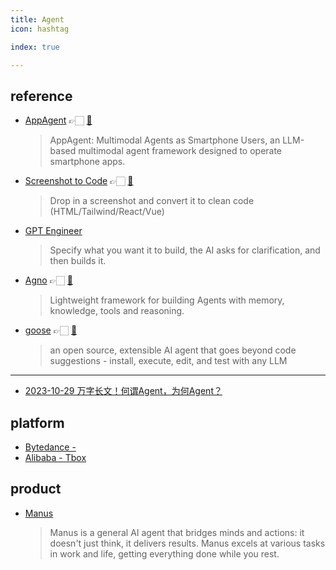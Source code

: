 ```yaml
---
title: Agent
icon: hashtag

index: true

---
```


<!-- more -->

## reference

- [AppAgent](https://appagent-official.github.io) 👉🏻 [🐙](https://github.com/mnotgod96/AppAgent)
    > AppAgent: Multimodal Agents as Smartphone Users, an LLM-based multimodal agent framework designed to operate smartphone apps.
- [Screenshot to Code](https://screenshottocode.com) 👉🏻 [🐙](https://github.com/abi/screenshot-to-code)
    > Drop in a screenshot and convert it to clean code (HTML/Tailwind/React/Vue)
- [GPT Engineer](https://github.com/AntonOsika/gpt-engineer)
    > Specify what you want it to build, the AI asks for clarification, and then builds it.
- [Agno](https://github.com/agno-agi/agno) 👉🏻 [🐙](https://github.com/agno-agi/agno)
    > Lightweight framework for building Agents with memory, knowledge, tools and reasoning.
- [goose](https://block.github.io/goose/) 👉🏻 [🐙](https://github.com/block/goose)
    > an open source, extensible AI agent that goes beyond code suggestions - install, execute, edit, and test with any LLM

------

- [2023-10-29 万字长文！何谓Agent，为何Agent？](https://mp.weixin.qq.com/s/jFf0fmZLehLDaNNzgqeAIQ)

## platform

- [Bytedance - ]()
- [Alibaba - Tbox](https://tbox.alipay.com/pro-about)


## product

- [Manus](https://manus.im/)
    > Manus is a general AI agent that bridges minds and actions: it doesn't just think, it delivers results. Manus excels at various tasks in work and life, getting everything done while you rest.